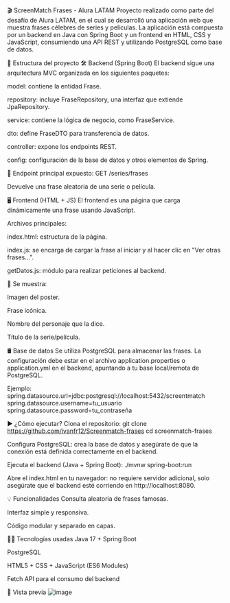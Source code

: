 
🎬 ScreenMatch Frases - Alura LATAM
Proyecto realizado como parte del desafío de Alura LATAM, en el cual se desarrolló una aplicación web que muestra frases célebres de series y películas. La aplicación está compuesta por un backend en Java con Spring Boot y un frontend en HTML, CSS y JavaScript, consumiendo una API REST y utilizando PostgreSQL como base de datos.

📂 Estructura del proyecto
🛠 Backend (Spring Boot)
El backend sigue una arquitectura MVC organizada en los siguientes paquetes:

model: contiene la entidad Frase.

repository: incluye FraseRepository, una interfaz que extiende JpaRepository.

service: contiene la lógica de negocio, como FraseService.

dto: define FraseDTO para transferencia de datos.

controller: expone los endpoints REST.

config: configuración de la base de datos y otros elementos de Spring.

🔗 Endpoint principal expuesto:
GET /series/frases

Devuelve una frase aleatoria de una serie o película.

🖥 Frontend (HTML + JS)
El frontend es una página que carga dinámicamente una frase usando JavaScript.

Archivos principales:

index.html: estructura de la página.

index.js: se encarga de cargar la frase al iniciar y al hacer clic en "Ver otras frases...".

getDatos.js: módulo para realizar peticiones al backend.

📸 Se muestra:

Imagen del poster.

Frase icónica.

Nombre del personaje que la dice.

Título de la serie/película.

🛢 Base de datos
Se utiliza PostgreSQL para almacenar las frases. La configuración debe estar en el archivo application.properties o application.yml en el backend, apuntando a tu base local/remota de PostgreSQL.

Ejemplo:
spring.datasource.url=jdbc:postgresql://localhost:5432/screentmatch
spring.datasource.username=tu_usuario
spring.datasource.password=tu_contraseña

▶️ ¿Cómo ejecutar?
Clona el repositorio:
git clone https://github.com/ivanfr12/Screenmatch-frases
cd screenmatch-frases

Configura PostgreSQL: crea la base de datos y asegúrate de que la conexión está definida correctamente en el backend.

Ejecuta el backend (Java + Spring Boot):
./mvnw spring-boot:run

Abre el index.html en tu navegador: no requiere servidor adicional, solo asegúrate que el backend esté corriendo en http://localhost:8080.

💡 Funcionalidades
Consulta aleatoria de frases famosas.

Interfaz simple y responsiva.

Código modular y separado en capas.

👨‍💻 Tecnologías usadas
Java 17 + Spring Boot

PostgreSQL

HTML5 + CSS + JavaScript (ES6 Modules)

Fetch API para el consumo del backend

📸 Vista previa
![image](https://github.com/user-attachments/assets/1902e4d4-b375-42c2-932f-8f56ab4bbddf)

